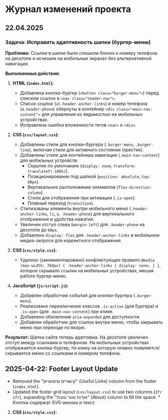# Журнал изменений проекта

## 22.04.2025

### Задача: Исправить адаптивность шапки (бургер-меню)

**Проблема:** Ссылки в шапке были слишком близко к номеру телефона на десктопе и исчезали на мобильных экранах без альтернативной навигации.

**Выполненные действия:**

1.  **HTML (`index.html`):**
    *   Добавлена кнопка-бургер (`<button class="burger-menu">`) перед списком ссылок в `<nav class="header-nav">`.
    *   Список ссылок (`ul.header-anchor-links`) и номер телефона (`a.header-phone`) обернуты в контейнер `<div class="main-nav-content">` для управления их видимостью на мобильных устройствах.
    *   Исправлена ошибка вложенности тегов `<nav>` и `<div>`.

2.  **CSS (`css/layout.css`):**
    *   Добавлены стили для кнопки-бургера (`.burger-menu`, `.burger-line`), включая стили для активного состояния (крестик).
    *   Добавлены стили для контейнера навигации (`.main-nav-content`) для мобильных устройств:
        *   Скрытие по умолчанию (`display: none`, `transform: translateY(-100%)`).
        *   Позиционирование под шапкой (`position: absolute`, `top: 60px`).
        *   Вертикальное расположение элементов (`flex-direction: column`).
        *   Стили для отображения при активации (`.is-open`).
        *   Плавный переход (`transition`).
    *   Стилизованы элементы внутри мобильного меню (`.header-anchor-links`, `li`, `a`, `.header-phone`) для вертикального отображения и удобства нажатия.
    *   Увеличен отступ слева (`margin-left`) для `.header-phone` на десктопе до `60px`.
    *   Добавлено `display: flex` для `.header-anchor-links` в мобильном медиа-запросе для корректного отображения.

3.  **CSS (`css/style.css`):**
    *   Удалено (закомментировано) конфликтующее правило `@media (max-width: 768px) { .header-anchor-links { display: none; } }`, которое скрывало ссылки на мобильных устройствах, мешая работе бургер-меню.

4.  **JavaScript (`js/script.js`):**
    *   Добавлен обработчик событий для кнопки-бургера (`.burger-menu`).
    *   Реализовано переключение классов `.is-active` (для бургера) и `.is-open` (для `.main-nav-content`) при клике.
    *   Добавлено обновление `aria-expanded` для доступности.
    *   Добавлен обработчик для ссылок внутри меню, чтобы закрывать меню при переходе по якорю.

**Результат:** Шапка сайта теперь адаптивна. На десктопе увеличен отступ между ссылками и телефоном. На мобильных устройствах отображается кнопка-бургер, по клику на которую плавно появляется/скрывается меню со ссылками и номером телефона.
## 2025-04-22: Footer Layout Update

- Removed the "קישורים שימושיים" (Useful Links) column from the footer (`index.html`).
- Updated the footer grid layout (`css/layout.css`) to use two columns (`2fr 1fr`), expanding the "אודות נאור טובול" (About) column to fill the space.    *   Кнопки содержат SVG-иконки и текст.

2.  **CSS (`css/style.css`):**
